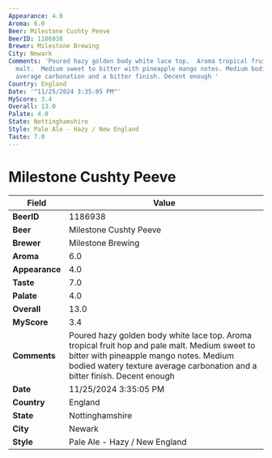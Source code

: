```yaml
---
Appearance: 4.0
Aroma: 6.0
Beer: Milestone Cushty Peeve
BeerID: 1186938
Brewer: Milestone Brewing
City: Newark
Comments: 'Poured hazy golden body white lace top.  Aroma tropical fruit hop and pale
  malt.  Medium sweet to bitter with pineapple mango notes. Medium bodied watery texture
  average carbonation and a bitter finish. Decent enough '
Country: England
Date: '"11/25/2024 3:35:05 PM"'
MyScore: 3.4
Overall: 13.0
Palate: 4.0
State: Nottinghamshire
Style: Pale Ale - Hazy / New England
Taste: 7.0
---
```


# Milestone Cushty Peeve

| Field         | Value |
|---------------|-------|
| **BeerID** | 1186938 |
| **Beer** | Milestone Cushty Peeve |
| **Brewer** | Milestone Brewing |
| **Aroma** | 6.0 |
| **Appearance** | 4.0 |
| **Taste** | 7.0 |
| **Palate** | 4.0 |
| **Overall** | 13.0 |
| **MyScore** | 3.4 |
| **Comments** | Poured hazy golden body white lace top.  Aroma tropical fruit hop and pale malt.  Medium sweet to bitter with pineapple mango notes. Medium bodied watery texture average carbonation and a bitter finish. Decent enough  |
| **Date** | 11/25/2024 3:35:05 PM |
| **Country** | England |
| **State** | Nottinghamshire |
| **City** | Newark |
| **Style** | Pale Ale - Hazy / New England |
